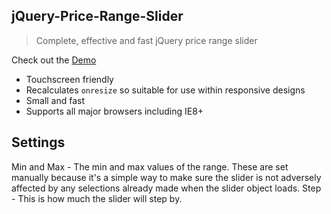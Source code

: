 ## jQuery-Price-Range-Slider
> Complete, effective and fast jQuery price range slider 

Check out the [Demo](https://codepen.io/GoldenGate/pen/BxmWwN)

* Touchscreen friendly
* Recalculates `onresize` so suitable for use within responsive designs
* Small and fast
* Supports all major browsers including IE8+

## Settings

Min and Max - The min and max values of the range. These are set manually because it's a simple way to make sure the slider is not adversely affected by any selections already made when the slider object loads. Step - This is how much the slider will step by.

